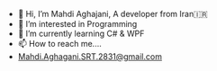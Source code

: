 - 👋 Hi, I’m Mahdi Aghajani, A developer from Iran🇮🇷
- 👀 I’m interested in Programming
- 🌱 I’m currently learning C# & WPF
- 📫 How to reach me....
- Mahdi.Aghagani.SRT.2831@gmail.com

<!---
AghajaniMahdi/AghajaniMahdi is a ✨ special ✨ repository because its `README.md` (this file) appears on your GitHub profile.
You can click the Preview link to take a look at your changes.
--->
